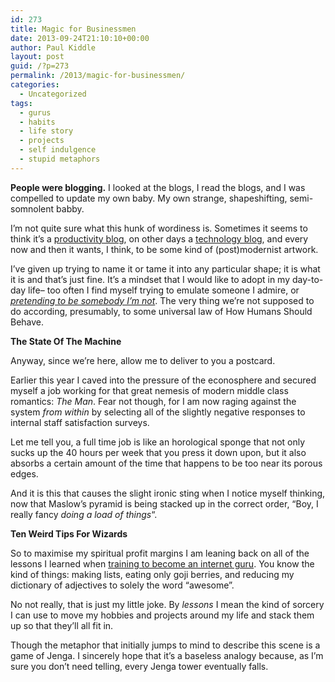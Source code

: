 ```yaml
---
id: 273
title: Magic for Businessmen
date: 2013-09-24T21:10:10+00:00
author: Paul Kiddle
layout: post
guid: /?p=273
permalink: /2013/magic-for-businessmen/
categories:
  - Uncategorized
tags:
  - gurus
  - habits
  - life story
  - projects
  - self indulgence
  - stupid metaphors
---
```

**People were blogging.** I looked at the blogs, I read the blogs, and I was compelled to update my own baby. My own strange, shapeshifting, semi-somnolent babby.

I&#8217;m not quite sure what this hunk of wordiness is. Sometimes it seems to think it&#8217;s a [productivity blog](/2013/anatomy-of-a-habit/ "Anatomy of a Habit"), on other days a [technology blog](/2013/talking-to-robots/ "Talking To Robots"), and every now and then it wants, I think, to be some kind of (post)modernist artwork.

I&#8217;ve given up trying to name it or tame it into any particular shape; it is what it is and that&#8217;s just fine. It&#8217;s a mindset that I would like to adopt in my day-to-day life&#8211; too often I find myself trying to emulate someone I admire, or [_pretending to be somebody I&#8217;m not_](/2012/arts-and-fart/). The very thing we&#8217;re not supposed to do according, presumably, to some universal law of How Humans Should Behave.

**The State Of The Machine**

Anyway, since we&#8217;re here, allow me to deliver to you a postcard.

Earlier this year I caved into the pressure of the econosphere and secured myself a job working for that great nemesis of modern middle class romantics: _The Man_. Fear not though, for I am now raging against the system _from within_ by selecting all of the slightly negative responses to internal staff satisfaction surveys.

Let me tell you, a full time job is like an horological sponge that not only sucks up the 40 hours per week that you press it down upon, but it also absorbs a certain amount of the time that happens to be too near its porous edges.

And it is this that causes the slight ironic sting when I notice myself thinking, now that Maslow&#8217;s pyramid is being stacked up in the correct order, &#8220;Boy, I really fancy _doing a load of things_&#8220;.

**Ten Weird Tips For Wizards**

So to maximise my spiritual profit margins I am leaning back on all of the lessons I learned when [training to become an internet guru](/2012/how-i-nearly-became-a-guru-but-fortunately-managed-to-avoid-it/). You know the kind of things: making lists, eating only goji berries, and reducing my dictionary of adjectives to solely the word &#8220;awesome&#8221;.

No not really, that is just my little joke. By _lessons_ I mean the kind of sorcery I can use to move my hobbies and projects around my life and stack them up so that they&#8217;ll all fit in.

Though the metaphor that initially jumps to mind to describe this scene is a game of Jenga. I sincerely hope that it&#8217;s a baseless analogy because, as I&#8217;m sure you don&#8217;t need telling, every Jenga tower eventually falls.